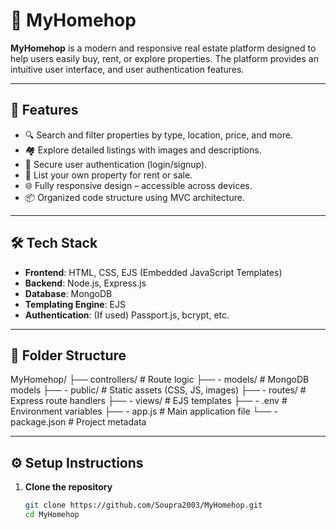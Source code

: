 # 🏡 MyHomehop

**MyHomehop** is a modern and responsive real estate platform designed to help users easily buy, rent, or explore properties. The platform provides an intuitive user interface, and user authentication features.

---

## 🚀 Features

- 🔍 Search and filter properties by type, location, price, and more.
- 🏘️ Explore detailed listings with images and descriptions.
- 🔐 Secure user authentication (login/signup).
- 📝 List your own property for rent or sale.
- 🌐 Fully responsive design – accessible across devices.
- 📦 Organized code structure using MVC architecture.

---

## 🛠️ Tech Stack

- **Frontend**: HTML, CSS, EJS (Embedded JavaScript Templates)
- **Backend**: Node.js, Express.js
- **Database**: MongoDB
- **Templating Engine**: EJS
- **Authentication**: (If used) Passport.js, bcrypt, etc.

---

## 📁 Folder Structure

MyHomehop/
├── controllers/ # Route logic
├── - models/ # MongoDB models
├── - public/ # Static assets (CSS, JS, images)
├── - routes/ # Express route handlers
├── - views/ # EJS templates
├── - .env # Environment variables
├── - app.js # Main application file
└── - package.json # Project metadata

---

## ⚙️ Setup Instructions

1. **Clone the repository**
   ```bash
   git clone https://github.com/Soupra2003/MyHomehop.git
   cd MyHomehop

